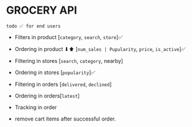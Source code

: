 # GROCERY API

`todo ✅ for end users`
- Filters in product [`category`, `search`, `store`]✅
- Ordering in product ⬇⬆ [`num_sales | Pupularity`, `price`, `is_active`]✅

- Filtering in stores [`search`, `category`, nearby]
- Ordering in stores [`popularity`]✅

- Filtering in orders [`delivered`, `declined`]
- Ordering in orders[`latest`]
- Tracking in order

- remove cart items after successful order.
